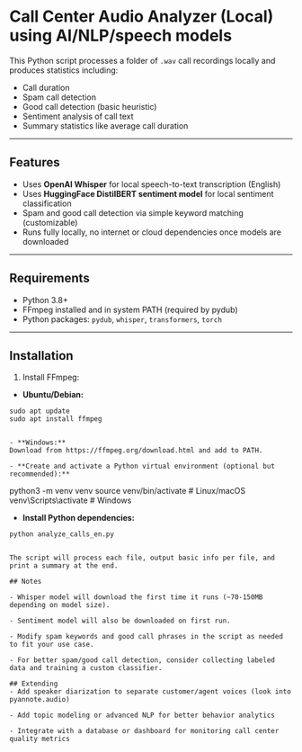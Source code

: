 # Call Center Audio Analyzer (Local) using AI/NLP/speech models

This Python script processes a folder of `.wav` call recordings locally and produces statistics including:

- Call duration  
- Spam call detection  
- Good call detection (basic heuristic)  
- Sentiment analysis of call text  
- Summary statistics like average call duration  

---

## Features

- Uses **OpenAI Whisper** for local speech-to-text transcription (English)  
- Uses **HuggingFace DistilBERT sentiment model** for local sentiment classification  
- Spam and good call detection via simple keyword matching (customizable)  
- Runs fully locally, no internet or cloud dependencies once models are downloaded  

---

## Requirements

- Python 3.8+  
- FFmpeg installed and in system PATH (required by pydub)  
- Python packages: `pydub`, `whisper`, `transformers`, `torch`  

---

## Installation

1. Install FFmpeg:

- **Ubuntu/Debian:**  
```
sudo apt update
sudo apt install ffmpeg


- **Windows:** 
Download from https://ffmpeg.org/download.html and add to PATH.

- **Create and activate a Python virtual environment (optional but recommended):**  

```
python3 -m venv venv
source venv/bin/activate  # Linux/macOS
venv\Scripts\activate     # Windows

- **Install Python dependencies:**
```
python analyze_calls_en.py


The script will process each file, output basic info per file, and print a summary at the end.

## Notes

- Whisper model will download the first time it runs (~70-150MB depending on model size).

- Sentiment model will also be downloaded on first run.

- Modify spam keywords and good call phrases in the script as needed to fit your use case.

- For better spam/good call detection, consider collecting labeled data and training a custom classifier.

## Extending
- Add speaker diarization to separate customer/agent voices (look into pyannote.audio)

- Add topic modeling or advanced NLP for better behavior analytics

- Integrate with a database or dashboard for monitoring call center quality metrics

